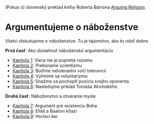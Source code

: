 (Pokus o) slovenský preklad knihy Roberta Barrona [Arguing Religion](https://www.amazon.com/Arguing-Religion-Bishop-Speaks-Facebook/dp/1943243379).

# Argumentujeme o náboženstve

Všetci diskutujeme o náboženstve. Tu je tajomstvo, ako to robiť dobre.

**Prvá časť**: Ako dosiahnuť náboženskú argumentáciu

* [Kapitola 1](/Kapitola1.md): Viera nie je popretie rozumu
* [Kapitola 2](/Kapitola2.md): Prekonanie scientizmu
* [Kapitola 3](/Kapitola3.md): Buďme netolerantní voči tolerancii
* [Kapitola 4](/Kapitola4.md): Vyhnime sa voluntarizmu
* [Kapitola 5](/Kapitola5.md): Snažme sa pochopiť pozíciu svojho oponenta
* [Kapitola 6](/Kapitola6.md): Nasledujme príklad Tomáša Akvinského

**Druhá časť**: Náboženstvo a otváranie mysle

* [Kapitola 7](/Kapitola7.md): Argument pre existenciu Boha
* [Kapitola 8](/Kapitola8.md): Eliáš a Baalovi kňazi
* [Kapitola 9](/Kapitola9.md): Horiaci ker

